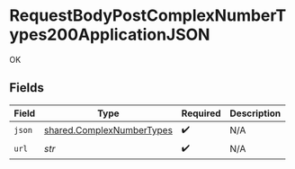 # RequestBodyPostComplexNumberTypes200ApplicationJSON

OK


## Fields

| Field                                                                  | Type                                                                   | Required                                                               | Description                                                            |
| ---------------------------------------------------------------------- | ---------------------------------------------------------------------- | ---------------------------------------------------------------------- | ---------------------------------------------------------------------- |
| `json`                                                                 | [shared.ComplexNumberTypes](../../models/shared/complexnumbertypes.md) | :heavy_check_mark:                                                     | N/A                                                                    |
| `url`                                                                  | *str*                                                                  | :heavy_check_mark:                                                     | N/A                                                                    |